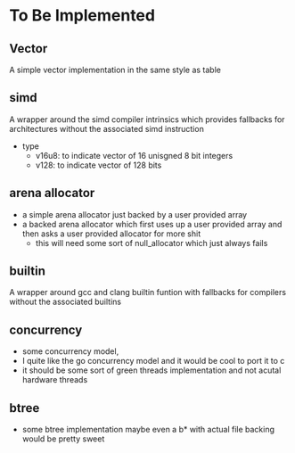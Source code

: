 # To Be Implemented
## Vector
A simple vector implementation in the same style as table

## simd
A wrapper around the simd compiler intrinsics which provides fallbacks for architectures without the associated simd instruction
- type
  - v16u8: to indicate vector of 16 unisgned 8 bit integers
  - v128: to indicate vector of 128 bits
  
## arena allocator
- a simple arena allocator just backed by a user provided array
- a backed arena allocator which first uses up a user provided array and then asks a user provided allocator for more shit
  - this will need some sort of null_allocator which just always fails

## builtin
A wrapper around gcc and clang builtin funtion with fallbacks for compilers without the associated builtins

## concurrency
- some concurrency model, 
- I quite like the go concurrency model and it would be cool to port it to c
- it should be some sort of green threads implementation and not acutal hardware threads

## btree
- some btree implementation maybe even a b* with actual file backing would be pretty sweet
